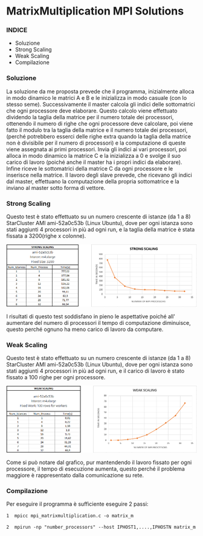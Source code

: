 ﻿# MatrixMultiplication MPI Solutions

###  INDICE
  * Soluzione
  * Strong Scaling
  * Weak Scaling
  * Compilazione

### Soluzione
La soluzione da me proposta prevede che il programma, inizialmente alloca in modo dinamico le matrici A e B e le inizializza in modo casuale (con lo stesso seme). Successivamente il master calcola gli indici delle sottomatrici che ogni processore deve elaborare. Questo calcolo viene effettuato dividendo la taglia della matrice per il numero totale dei processori, ottenendo il numero di righe che ogni processore deve calcolare, poi viene fatto il modulo tra la taglia della matrice e il numero totale dei processori, (perché potrebbero esserci delle righe extra quando la taglia della matrice non è divisibile per il numero di processori) e la computazione di queste viene assegnata ai primi processori. Invia gli indici ai vari processori, poi alloca in modo dinamico la matrice C e la inizializza a 0 e svolge il suo carico di lavoro (poiché anche il master ha i propri indici da elaborare). Infine riceve le sottomatrici della matrice C da ogni processore e le inserisce nella matrice. Il lavoro degli slave prevede, che ricevano gli indici dal master, effettuano la computazione della propria sottomatrice e la inviano al master sotto forma di vettore.

### Strong Scaling

Questo test è stato effettuato su un numero crescente di istanze (da 1 a 8)   StarCluster AMI ami-52a0c53b (Linux Ubuntu), dove per ogni istanza sono stati aggiunti 4 processori in più ad ogni run, e la taglia della matrice è stata fissata a 3200(righe x colonne).

![Grafico](Images/Strong.PNG)

I risultati di questo test soddisfano in pieno le aspettative poiché all' aumentare del numero di processori il tempo di computazione diminuisce, questo perché ognuno ha meno carico di lavoro da computare.  

### Weak Scaling

Questo test è stato effettuato su un numero crescente di istanze (da 1 a 8)   StarCluster AMI ami-52a0c53b (Linux Ubuntu), dove per ogni istanza sono stati aggiunti 4 processori in più ad ogni run, e il carico di lavoro è stato fissato a 100 righe per ogni processore. 

![Grafico](Images/Weak.PNG)

Come si può notare dal grafico, pur mantendendo il lavoro fissato per ogni processore, il tempo di esecuzione aumenta, questo perché il problema maggiore è rappresentato dalla comunicazione su rete.

### Compilazione

Per eseguire il programma è sufficiente eseguire 2 passi:
 ```
1  mpicc mpi_matrixmultiplication.c -o matrix_m
 ```
  ```
2  mpirun -np "number_processors" --host IPHOST1,....,IPHOSTN matrix_m
 ```
